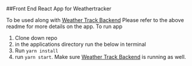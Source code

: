 ##Front End React App for Weathertracker

To be used along with [Weather Track Backend](https://github.com/jminterwebs/weathertracker-backend)
Please refer to the above readme for more details on the app.
To run app

1. Clone down repo
2. in the applications directory run the below in terminal
3. Run `yarn install`
4. run `yarn start`. Make sure [Weather Track Backend](https://github.com/jminterwebs/weathertracker-backend)
   is running as well.
